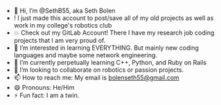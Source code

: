 - 👋 Hi, I’m @SethB55, aka Seth Bolen
-  !  I just made this account to post/save all of my old projects as well as work in my college's robotics club
- 💥 Check out my GitLab Account! There I have my research job coding projects that I am very proud of.
- 👀 I’m interested in learning EVERYTHING. But mainly new coding languages and maybe some network engineering.
- 🌱 I’m currently perpetually learning C++, Python, and Ruby on Rails
- 💞️ I’m looking to collaborate on robotics or passion projects.
- 📫 How to reach me: My email is bolenseth55@gmail.com
- 😄 Pronouns: He/Him
- ⚡ Fun fact: I am a twin.

<!---
SethB55/SethB55 is a ✨ special ✨ repository because its `README.md` (this file) appears on your GitHub profile.
You can click the Preview link to take a look at your changes.
--->
